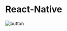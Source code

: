 # React-Native
![button](https://user-images.githubusercontent.com/121159398/229720765-2d707ef0-78a6-4958-b392-c2ac984b2eb7.png)
